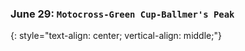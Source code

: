 ### June 29:  **`Motocross-Green Cup-Ballmer's Peak`**
{: style="text-align: center; vertical-align: middle;"}
